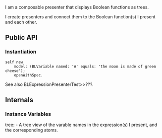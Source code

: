 I am a composable presenter that displays Boolean functions as trees.

I create presenters and connect them to the Boolean function(s) I present and
each other.

## Public API

### Instantiation

```Smalltalk
self new
	model: (BLVariable named: 'A' equals: 'the moon is made of green cheese');
	openWithSpec.
```

See also BLExpressionPresenterTest>>???.

## Internals

### Instance Variables

tree: <SpTreeTablePresenter> - A tree view of the varable names in the
	expression(s) I present, and the corresponding atoms.
